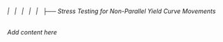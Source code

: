 ###### |   |   |   |   |   ├── Stress Testing for Non-Parallel Yield Curve Movements

*Add content here*